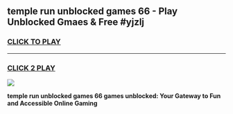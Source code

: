 
## temple run unblocked games 66 - Play Unblocked Gmaes & Free #yjzlj
<h3>
<a href="https://news.freeplayer.one?title=temple_run_unblocked_games_66&ref=03M">CLICK TO PLAY</a></h3>
<hr>

<h3>
<a href="https://news.freeplayer.one?title=temple_run_unblocked_games_66&ref=03M">CLICK 2 PLAY</a>
  
</h3>

<a href="https://news.freeplayer.one?title=temple_run_unblocked_games_66&ref=03M"><img src="https://clearcache.store/games.png"></a>


**temple run unblocked games 66 games unblocked: Your Gateway to Fun and Accessible Online Gaming**
